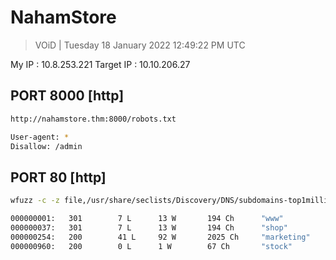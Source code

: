 # NahamStore 

> VOiD | Tuesday 18 January 2022 12:49:22 PM UTC

My IP : 10.8.253.221
Target IP : 10.10.206.27

## PORT 8000 [http]
```bash
http://nahamstore.thm:8000/robots.txt

User-agent: *
Disallow: /admin

```

## PORT 80 [http]
```bash
wfuzz -c -z file,/usr/share/seclists/Discovery/DNS/subdomains-top1million-5000.txt -u "http://nahamstore.thm/" -H "Host: FUZZ.nahamstore.thm" --hw 65

000000001:   301        7 L      13 W       194 Ch      "www"              
000000037:   301        7 L      13 W       194 Ch      "shop"         
000000254:   200        41 L     92 W       2025 Ch     "marketing"        
000000960:   200        0 L      1 W        67 Ch       "stock" 
```
